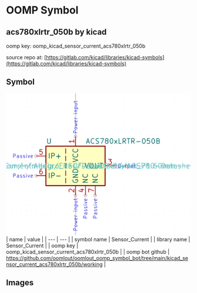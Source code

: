 # OOMP Symbol  
## acs780xlrtr_050b  by kicad  
  
oomp key: oomp_kicad_sensor_current_acs780xlrtr_050b  
  
source repo at: [https://gitlab.com/kicad/libraries/kicad-symbols](https://gitlab.com/kicad/libraries/kicad-symbols)  
## Symbol  
  
[![working.png](working_600.png)](working.png)  
| name | value | 
| --- | --- | 
| symbol name | Sensor_Current | 
| library name | Sensor_Current | 
| oomp key | oomp_kicad_sensor_current_acs780xlrtr_050b | 
| oomp bot github | https://github.com/oomlout/oomlout_oomp_symbol_bot/tree/main/kicad_sensor_current_acs780xlrtr_050b/working | 
## Images  
